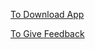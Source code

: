 [To Download App](https://github.com/jakepurple13/ForUsNerds/raw/master/app-debug.apk)

[To Give Feedback](https://goo.gl/forms/Yuvt6ecYiXlikk8w1)

